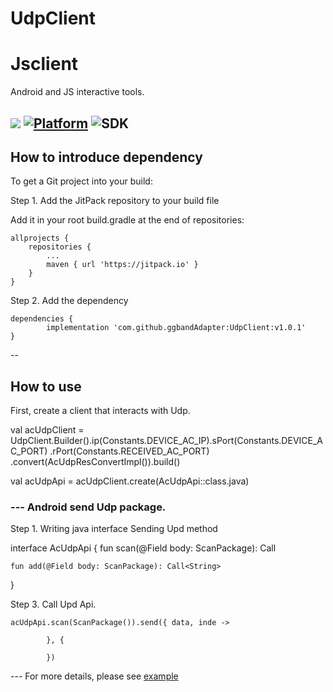 # UdpClient

# Jsclient
Android and JS interactive tools.

[![](https://jitpack.io/v/ggbandAdapter/UdpClient.svg)](https://jitpack.io/#ggbandAdapter/UdpClient)
[![Platform](https://img.shields.io/badge/platform-android-green.svg)](http://developer.android.com/index.html)
![SDK](https://img.shields.io/badge/SDK-15%2B-green.svg)
--

## How to introduce dependency

To get a Git project into your build:

Step 1. Add the JitPack repository to your build file

Add it in your root build.gradle at the end of repositories:

	allprojects {
		repositories {
			...
			maven { url 'https://jitpack.io' }
		}
	}

Step 2. Add the dependency

	dependencies {
	        implementation 'com.github.ggbandAdapter:UdpClient:v1.0.1'
	}


--

## How to use

First, create a client that interacts with Udp.

  val acUdpClient =
    UdpClient.Builder().ip(Constants.DEVICE_AC_IP).sPort(Constants.DEVICE_AC_PORT)
        .rPort(Constants.RECEIVED_AC_PORT)
        .convert(AcUdpResConvertImpl()).build()

val acUdpApi = acUdpClient.create(AcUdpApi::class.java)
   
### --- Android send Udp package.

Step 1. Writing java interface Sending Upd method
   
 interface AcUdpApi {
    fun scan(@Field body: ScanPackage): Call<ScanMessage>
    
    fun add(@Field body: ScanPackage): Call<String>
}

Step 3. Call Upd Api.

    acUdpApi.scan(ScanPackage()).send({ data, inde ->
               
            }, {

            })
	    
--- For more details, please see [example](https://github.com/ggbandAdapter/UdpClient/tree/master/app)

